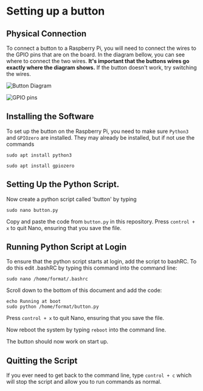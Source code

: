 # Setting up a button

## Physical Connection

To connect a button to a Raspberry Pi, you will need to connect the wires to the GPIO pins that are on the board. In the diagram bellow, you can see where to connect the two wires. **It's important that the buttons wires go exactly where the diagram shows.** If the button doesn't work, try switching the wires.


![Button Diagram](https://user-images.githubusercontent.com/64971047/224315695-c0dbf417-bec9-46cc-a24f-fcfedd2b9372.jpg)

![GPIO pins](https://user-images.githubusercontent.com/64971047/224315818-a52d7bb8-1656-437c-b13b-b313e77214f8.jpg)

## Installing the Software

To set up the button on the Raspberry Pi, you need to make sure `Python3` and `GPIOzero` are installed. They may already be installed, but if not use the commands

```
sudo apt install python3
```
```
sudo apt install gpiozero
```

## Setting Up the Python Script. 

Now create a python script called 'button' by typing

```
sudo nano button.py
```

Copy and paste the code from `button.py` in this repository. Press `control + x` to quit Nano, ensuring that you save the file. 


## Running Python Script at Login

To ensure that the python script starts at login, add the script to bashRC. To do this edit .bashRC by typing this command into the command line:

```
sudo nano /home/format/.bashrc
```

Scroll down to the bottom of this document and add the code:

```
echo Running at boot 
sudo python /home/format/button.py
```

Press `control + x` to quit Nano, ensuring that you save the file. 

Now reboot the system by typing `reboot` into the command line. 

The button should now work on start up. 

## Quitting the Script

If you ever need to get back to the command line, type `control + c` which will stop the script and allow you to run commands as normal. 

